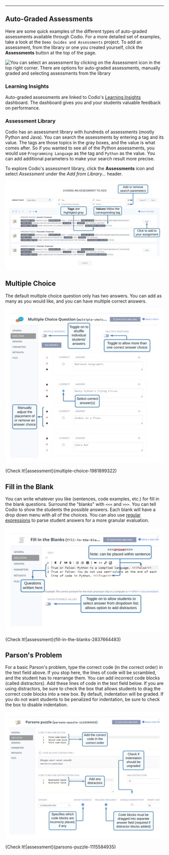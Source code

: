 ----------

## Auto-Graded Assessments
Here are some quick examples of the different types of auto-graded assessments available through Codio. For a more detailed set of examples, take a look at the `Demo Guides and Assessments` project. To add an assessment, from the library or one you created yourself, click the **Assessments** button at the top of the page.

![You can select an assessment by clicking on the Assessment icon in the top right corner. There are options for auto-graded assessments, manually graded and selecting assessments from the library](https://global.codio.com/content/assessments.png)

### Learning Insights
Auto-graded assessments are linked to Codio's [Learning Insights](https://docs.codio.com/instructors/teaching/insights.html#id1) dashboard. The dashboard gives you and your students valuable feedback on performance.

### Assessment Library
Codio has an assessment library with hundreds of assessments (mostly Python and Java). You can search the assessments by entering a tag and its value. The tags are those topics in the gray boxes, and the value is what comes after. So if you wanted to see all of the Python assessments, you would use `Programming Language` as the tag and `Python` as the value. You can add additional parameters to make your search result more precise.

To explore Codio's assessment library, click the **Assessments** icon and select *Assessment* under the *Add from Library...* header.

![A list of assessments available in the Codio assessments library](.guides/img/assessment-library.png)

## Multiple Choice
The default multiple choice question only has two answers. You can add as many as you would like, and you can have multiple correct answers.

![The interface of a multiple choice question with text explaining all the features](.guides/img/multiple_choice_ui.png)


{Check It!|assessment}(multiple-choice-1981899322)

## Fill in the Blank
You can write whatever you like (sentences, code examples, etc.) for fill in the blank questions. Surround the "blanks" with `<<<` and `>>>`. You can tell Codio to show the students the possible answers. Each blank will have a drop down menu with all of the choices. You can also use [regular expressions](https://docs.codio.com/instructors/authoring/assessments/fill-in-blanks.html#fill-in-blanks) to parse student answers for a more granular evaluation.

![The interface of a fill in the blank question with text explaining all the features](.guides/img/fill_in_the_blank_ui.png)

{Check It!|assessment}(fill-in-the-blanks-2837664483)

## Parson's Problem
For a basic Parson's problem, type the correct code (in the correct order) in the text field above. If you stop here, the lines of code will be scrambled, and the student has to rearrange them. You can add incorrect code blocks (called distractors). Add these lines of code in the text field below. If you are using distractors, be sure to check the box that allows students to drag the correct code blocks into a new box. By default, indentation will be graded. If you do not want students to be penalized for indentation, be sure to check the box to disable indentation.

![The interface for setting up a Parson's problem assessment](.guides/img/new_parsons_ui.png)

{Check It!|assessment}(parsons-puzzle-1115584935)

